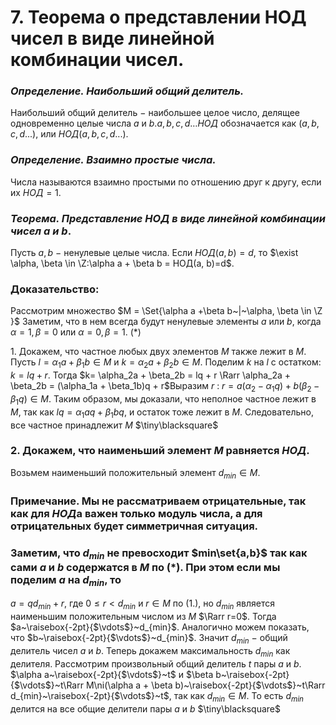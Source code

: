# 7. Теорема о представлении НОД чисел в виде линейной комбинации чисел.

### *Определение. Наибольший общий делитель.*
Наибольший общий делитель $-$ наибольшее целое число, делящее одновременно целые числа $a$ и $b.$$a, b, c ,d…$$НОД$ обозначается как $(a, b,c,d ...)$, или $НОД(a, b,c,d ...)$.

### *Определение. Взаимно простые числа.*
Числа называются взаимно простыми по отношению друг к другу, если их $НОД=1$.

### *Теорема. Представление $НОД$ в виде линейной комбинации чисел $a$ и* $b$.
Пусть $a,b~-~$ненулевые целые числа.
Если $НОД(a, b) = d$, то $\exist \alpha, \beta \in \Z:\alpha  a + \beta b = НОД(a, b)=d$.

### Доказательство:
Рассмотрим множество $M = \Set{\alpha a +\beta b~|~\alpha, \beta \in \Z }$
Заметим, что в нем всегда будут ненулевые элементы $a$ или $b$, 
когда $\alpha=1,\beta=0$ или $\alpha=0,\beta=1$. $(*)$

$1.$ Докажем, что частное любых двух элементов $M$ также лежит в $M$.
Пусть $l= \alpha_1a + \beta_1b\in M$  и $k = \alpha_2a + \beta_2b\in M$.
Поделим $k$ на $l$ с остатком: $k=lq + r$.
Тогда $k= \alpha_2a + \beta_2b = lq + r \Rarr \alpha_2a + \beta_2b = (\alpha_1a + \beta_1b)q + r$Выразим $r$ : $r = a(\alpha_2-\alpha_1q) + b(\beta_2-\beta_1q)\in M$.
Таким образом, мы доказали, что неполное частное лежит в $M$, так как $lq= \alpha_1aq + \beta_1bq$, и остаток тоже лежит в $M$. 
Следовательно, все частное принадлежит $M$  $\tiny\blacksquare$

### $2.$ Докажем, что наименьший элемент $M$ равняется $НОД$.
Возьмем наименьший положительный элемент $d_{min}\in M$.

### Примечание. Мы не рассматриваем отрицательные, так как для $НОД$а важен только модуль числа, а для отрицательных будет симметричная ситуация.

### Заметим, что $d_{min}$ не превосходит $min\set{a,b}$ так как сами $a$ и $b$ содержатся в $M$ по $(*)$. При этом если мы поделим $a$ на $d_{min}$, то
$a=qd_{min}+r$, где $0\le r < d_{min}$ и $r\in M$ по $(1.)$, но $d_{min}$ является наименьшим положительным числом из $M$ $\Rarr r=0$.
Тогда $a~\raisebox{-2pt}{$\vdots$}~d_{min}$. Аналогично можем показать, что $b~\raisebox{-2pt}{$\vdots$}~d_{min}$.
Значит $d_{min}~-~$общий делитель чисел $a$ и $b$.
Теперь докажем максимальность $d_{min}$ как делителя.
Рассмотрим произвольный общий делитель $t$ пары $a$ и $b$.
$\alpha a~\raisebox{-2pt}{$\vdots$}~t$ и $\beta b~\raisebox{-2pt}{$\vdots$}~t\Rarr M\ni(\alpha a + \beta b)~\raisebox{-2pt}{$\vdots$}~t\Rarr d_{min}~\raisebox{-2pt}{$\vdots$}~t$, так как $d_{min}\in M$.
То есть $d_{min}$ делится на все общие делители пары $a$ и $b$  $\tiny\blacksquare$